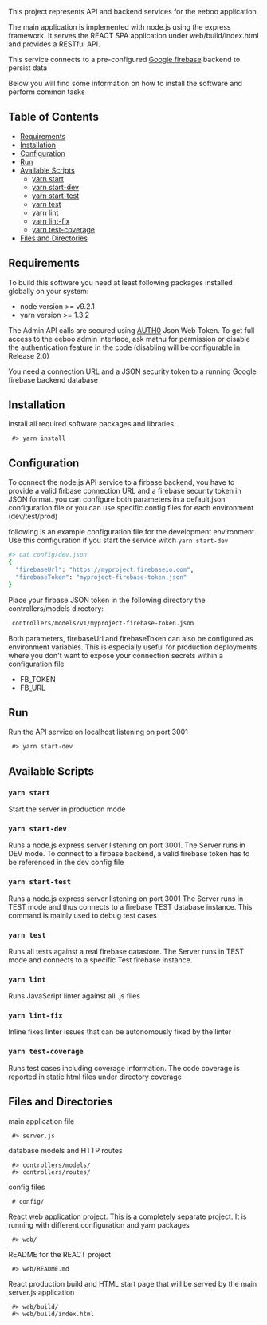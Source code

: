 This project represents API and backend services for the eeboo application.

The main application is implemented with node.js using the express framework. It serves the REACT SPA application under web/build/index.html and provides a RESTful API. 

This service connects to a pre-configured [Google firebase](https://firebase.google.com/) backend to persist data

Below you will find some information on how to install the software and perform common tasks

## Table of Contents
- [Requirements](#Requirements)
- [Installation](#Installation)
- [Configuration](#Configuration)
- [Run](#Run)
- [Available Scripts](#available-scripts)
  - [yarn start](#yarn-start)
  - [yarn start-dev](#yarn-start-dev)
  - [yarn start-test](#yarn-start-test)
  - [yarn test](#yarn-test)
  - [yarn lint](#yarn-lint)
  - [yarn lint-fix](#yarn-lint-fix)
  - [yarn test-coverage](#yarn-test-coverage)
- [Files and Directories](#files-and-directories)

## Requirements
To build this software you need at least following packages installed globally on your system:
* node version >= v9.2.1
* yarn version >= 1.3.2

The Admin API calls are secured using [AUTH0](https://auth0.com/) Json Web Token. To get full access to the eeboo admin interface, ask mathu for permission or disable the authentication feature in the code (disabling will be configurable in Release 2.0)

You need a connection URL and a JSON security token to a running Google firebase backend database

## Installation
Install all required software packages and libraries
```
 #> yarn install
```

## Configuration
To connect the node.js API service to a firbase backend, you have to provide a valid firbase connection URL and a firebase security token in JSON format. you can configure both parameters in a default.json configuration file or you can use specific config files for each environment (dev/test/prod)

following is an example configuration file for the development environment. Use this configuration if you start the service witch `yarn start-dev`

```bash
#> cat config/dev.json
{
  "firebaseUrl": "https://myproject.firebaseio.com",
  "firebaseToken": "myproject-firebase-token.json"
}
```
Place your firbase JSON token in the following directory the controllers/models directory:
```bash
 controllers/models/v1/myproject-firebase-token.json
```

Both parameters, firebaseUrl and firebaseToken can also be configured as environment variables. This is especially useful for production deployments where you don't want to expose your connection secrets within a configuration file
- FB_TOKEN
- FB_URL

## Run
Run the API service on localhost listening on port 3001
```
 #> yarn start-dev
```
## Available Scripts

### `yarn start`
Start the server in production mode

### `yarn start-dev`
Runs a node.js express server listening on port 3001.
The Server runs in DEV mode. To connect to a firbase backend, a valid firebase token has to be referenced in the dev config file

### `yarn start-test`
Runs a node.js express server listening on port 3001
The Server runs in TEST mode and thus connects to a firebase TEST  database instance. This command is mainly used to debug test cases

### `yarn test`
Runs all tests against a real firebase datastore. The Server runs in TEST mode and connects to a specific Test firebase instance.

### `yarn lint`
Runs JavaScript linter against all .js files

### `yarn lint-fix`
Inline fixes linter issues that can be autonomously fixed by the linter

### `yarn test-coverage`
Runs test cases including coverage information. The code coverage is reported in static html files under directory coverage

## Files and Directories
main application file
```
 #> server.js
```

database models and HTTP routes
```
 #> controllers/models/
 #> controllers/routes/
```

config files
```
 # config/
```

React web application project. This is a completely separate project. It is running with different configuration and yarn packages
```
 #> web/
```
README for the REACT project
```
 #> web/README.md
```
React production build and HTML start page that will be served by the main server.js application
```
 #> web/build/
 #> web/build/index.html
```
